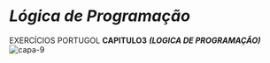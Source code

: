 # *Lógica de Programação*
EXERCÍCIOS PORTUGOL **CAPITULO3** __*(LOGICA DE PROGRAMAÇÃO)*__
![capa-9](https://github.com/user-attachments/assets/2e161323-eb31-4bdc-9790-84f6a48399e6)


